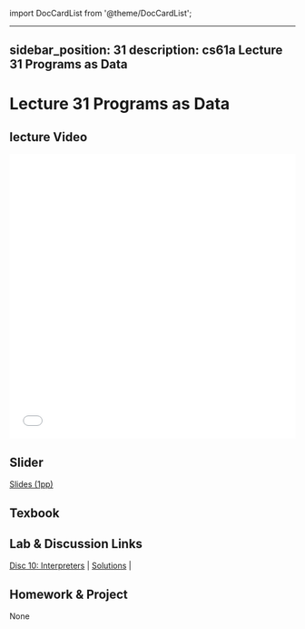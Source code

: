 import DocCardList from '@theme/DocCardList';

---
sidebar_position: 31
description: cs61a  Lecture 31 Programs as Data
---
# Lecture 31 Programs as Data
## lecture Video

<iframe src="//player.bilibili.com/player.html?aid=277746636&bvid=BV17c411f78k&cid=1311465503&p=1&high_quality=1&danmaku=0" scrolling="no" border="0" frameborder="no" framespacing="0" allowfullscreen="true" allowfullscreen="allowfullscreen" width="100%" height="500" scrolling="no" frameborder="0" sandbox="allow-top-navigation allow-same-origin allow-forms allow-scripts"> </iframe>

## Slider
[Slides (1pp)](/resource/cs61a/31-Programs_as_Data_1pp.pdf)
## Texbook


## Lab & Discussion Links
[Disc 10: Interpreters](./dis/disc10.md) | [Solutions](./dis/sol-disc10.md) | 

## Homework & Project
None


<DocCardList />
